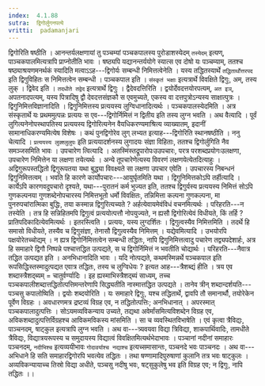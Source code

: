```yaml
---
index:  4.1.88
sutra:  द्विगोर्लुगनपत्ये
vritti:  padamanjari
---
```


द्विगोरिति षष्ठीति । आनन्तर्यलक्षणायां तु पञ्चम्यां पञ्चकपालस्य पुरोडाशस्येदम् `तस्येदम्` इत्यण्, पाञ्चकपालमित्यत्रापि प्राप्नोतीति भावः । षष्ठ्यपि यद्यानन्तर्ययोगे स्यात्स एव दोषो यः पञ्चम्याम्, ततश्च षष्ठ्याश्रयणमनर्थकं स्यादिति मत्वाऽऽह---द्विगोर्यः सम्बन्धी निमित्तत्वेनेति । यस्य तद्धितस्यार्थे `तद्धितार्थोत्तरपद` इति द्विगुविहितः स निमित्तत्वेन सम्बन्धी । पञ्चकपाल इति । `संस्कृतं भक्षाः` इत्यत्रार्थे विवक्षिते द्विगुः, अम्, तस्य लुक् । द्विवेद इति । `तदधीते तद्वेद` इत्यत्रार्थे द्विगुः ।
द्वैदेवदत्तिरिति । द्वयोर्देवदत्तयोरपत्यम्, `अत इञ्`, अपतनादपत्यम्, यस्य पित्रादिषु द्वौ देवदत्तसंज्ञकौ स एवमुच्यते, एकस्य वा दत्तपुत्रोऽन्यस्य साक्षात्पुत्रः ।
द्विगुनिमित्तविज्ञानादिति । द्विगुनिमित्तस्य प्रत्ययस्य लुग्विधानादित्यर्थः । पञ्चकपालस्येदमिति । अत्र संस्कृतार्थे यः प्रथममुत्पन्नः प्रत्ययः स एव---द्विगोर्निमित्तं न द्वितीय इति तस्य लुग्न भवति । अथ वैत्यादि । पूर्वं लुगित्यनेनोपस्थापतिस्य प्रत्ययस्य द्विगोरित्यनेन वैयधिकरण्यमाश्रित्य व्याख्यातम्, इदानीं सामानाधिकरण्यमित्येष विशेषः । कथं पुनद्विगोरेव लुग् लभ्यत इत्याह---द्विगोरिति स्थानषष्ठीति ।
ननु चेत्यादि । `प्रत्ययस्य लुक्श्लुलुपः` इति प्रत्ययादर्शनस्य लुगादयः संज्ञा विहिताः, ततश्च द्विगोर्लुगिति नैव समञ्जसमिति भावः । उपचारेण त्वित्यादि । अतस्मिंस्तद्रूपारोपःउउपचारः, परत्र परशब्दप्रयोगःउलक्षणा, उपचारेण निमित्तेन या लक्षणा तयेत्यर्थः । अन्ये तूपचारेणेत्यस्य विवरणं लक्षणयेत्येतदित्याहुः । अद्विगुरूपस्तद्धितो द्विगुरूपतया यथा बुद्ध्या विवक्ष्यते सा लक्षणा उपचार एवेति । उपचारस्य निबन्धनं द्विगुनिमित्तत्वम् । भवति हि कारणे कार्योपचारः---आयुर्घृतमिति यथा । द्विगुनिमित्तकोऽपि तर्हीत्यादि । कार्येऽपि कारणवदुपचारो दृश्यते, यथा---पुरातनं कर्म भुज्यत इति, ततश्च द्विगुर्यस्य प्रत्ययस्य निमित्तं सोऽपि गुणकल्पनया गुणशब्देनोपचारस्य निमित्तभूतो धर्मो विवक्षितः, तन्निमित्ता कल्पना गुणकल्पना, मा पुनरुपचांरात्मिका बुद्धिः, तया कस्मान्न द्विगुरित्यच्यते ? अर्हत्येवायमेवंविधं वचनमित्यर्थः । परिहरति---न तस्येति । तत्र हि सन्निहितमपि द्विगुत्वं प्रत्ययोत्पत्तौ नोपयुज्यते, न ह्यसौ द्विगोरित्येवं विधीयते, किं तर्हि ? प्रातिपदिकादित्येवमित्यर्थः । इतरस्त्विति । प्रत्ययः, यस्य लुग्दर्शितः । द्विगुत्वस्यैव निमित्तमिति । तदर्थे हि समासो विधीयते, तस्यैव च द्विगुसंज्ञा, तेनासौ द्विगुत्वस्यैव निमित्तम् ।
यद्येवमित्यादि । उभयोरपि पक्षयोरेतच्चोद्यम् । न ह्यत्र द्विगोर्निमित्तत्वेन सम्बन्धी तद्धितः, नापि द्विगुनिमित्तत्वादु पचारेण तद्व्यपदेशार्हः, अत्र हि समाहारे द्विगौ निष्पन्ने पश्चात्तद्धित उत्पद्यते, स च द्विगोर्निमित्तं न भवतीति चोद्यार्थः । परिहरति---नैवात्र तद्धित उत्पद्यत इति । अनभिधानादिति भावः । यदि नोत्पद्यते, कथमस्मिन्नर्थे पञ्चकपाल इति रूपसिद्धिस्तस्मादुत्पद्यत एवात्र तद्धितः, तस्य च लुग्विधेयः ? इत्यत आह---त्रैशब्द्यं हीति । त्रय एव शब्दास्त्रैशद्ब्यम् = चातुर्वर्ण्यादिः । इह ह्यस्माभिस्त्रैशद्ब्यं साध्यम्, तच्च पञ्चकपालीशब्दात्तद्धितोत्पत्तिमन्तरेणापि सिद्ध्यतीति नास्मात्तद्धित उत्पद्यते । तानेव त्रीन् शब्दान्दर्शयति---पञ्चसु कपालोष्विति । द्वयोः शब्दयोरिति । यः समाहारे द्विगुः, यश्च तद्धितार्थे, द्वावपि तौ समानार्थौ, तयोरेकेन पूर्वेण विग्रहः । अवधारणमत्र द्रष्टव्यं विग्रह एव, न तद्धितोत्पत्तिः; अनभिधानात् । अपरस्मात् पञ्चकपालादुत्पत्तिः । सोऽयमव्यविकन्याय उच्यते, तद्यथा अवेर्मांसमित्यविशब्देन विग्रह एव, अविकशब्दादुत्पत्तिर्विग्रहश्च आविकमविकस्य मांसमिति ।
सा च व्यवस्थितविभाषेति । एवं कृत्वा त्रैविद्यः, पाञ्चनदम्, षाट्कुल इत्यत्रापि लुग्न भवति । अथ वा---त्र्यवयवा विद्या त्रिविद्या, शाकपार्थिवादिः, तामधीते त्रैविद्यः, विद्यात्रयरूपस्य च समुदायस्य विद्यात्वं विवक्षितमित्यर्थभेदाभावः । पञ्चानां नदीनां समाहारः पञ्चनदम्, `नदीभिश्च` इत्यव्ययीभावः `गोदावर्याश्च नद्याश्च` इत्यच्समासान्तः, पञ्चनदे भवः पाञ्चनदः । अथ वा---अभिधाने हि सति समाहारद्विगोरपि भवत्येव तद्धितः । तथा षण्णामादिपुरुषाणां कुलानि तत्र भवः षाट्कुलः । अव्यविकन्यायाच्च तिस्रो विद्या अधीते, पञ्चसु नदीषु भवः, षट्सुकुलेषु भव इति विग्रह एव; न द्विगुः, नापि तद्धितः ।।

